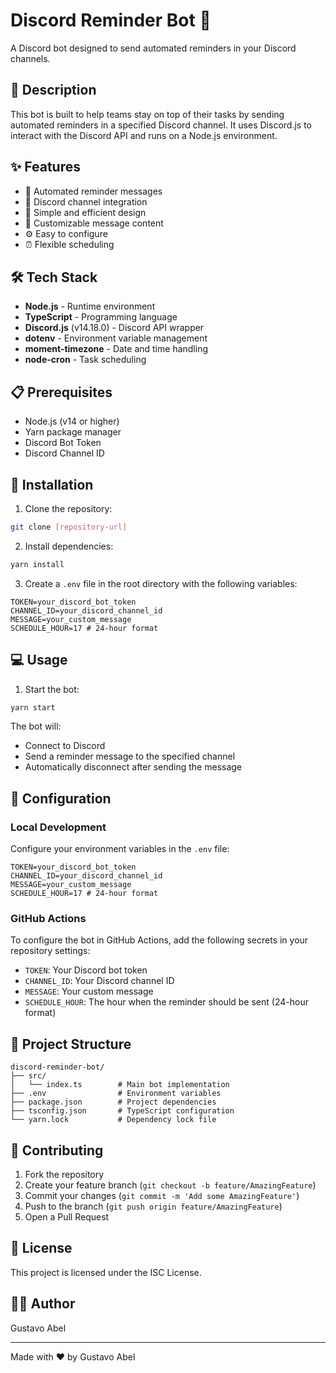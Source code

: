 # Discord Reminder Bot 🤖

A Discord bot designed to send automated reminders in your Discord channels.

## 📝 Description

This bot is built to help teams stay on top of their tasks by sending automated reminders in a specified Discord channel. It uses Discord.js to interact with the Discord API and runs on a Node.js environment.

## ✨ Features

- 🔔 Automated reminder messages
- 💬 Discord channel integration
- 🚀 Simple and efficient design
- 🎨 Customizable message content
- ⚙️ Easy to configure
- ⏰ Flexible scheduling

## 🛠️ Tech Stack

- **Node.js** - Runtime environment
- **TypeScript** - Programming language
- **Discord.js** (v14.18.0) - Discord API wrapper
- **dotenv** - Environment variable management
- **moment-timezone** - Date and time handling
- **node-cron** - Task scheduling

## 📋 Prerequisites

- Node.js (v14 or higher)
- Yarn package manager
- Discord Bot Token
- Discord Channel ID

## 🚀 Installation

1. Clone the repository:

```bash
git clone [repository-url]
```

2. Install dependencies:

```bash
yarn install
```

3. Create a `.env` file in the root directory with the following variables:

```
TOKEN=your_discord_bot_token
CHANNEL_ID=your_discord_channel_id
MESSAGE=your_custom_message
SCHEDULE_HOUR=17 # 24-hour format
```

## 💻 Usage

1. Start the bot:

```bash
yarn start
```

The bot will:

- Connect to Discord
- Send a reminder message to the specified channel
- Automatically disconnect after sending the message

## 🔧 Configuration

### Local Development

Configure your environment variables in the `.env` file:

```
TOKEN=your_discord_bot_token
CHANNEL_ID=your_discord_channel_id
MESSAGE=your_custom_message
SCHEDULE_HOUR=17 # 24-hour format
```

### GitHub Actions

To configure the bot in GitHub Actions, add the following secrets in your repository settings:

- `TOKEN`: Your Discord bot token
- `CHANNEL_ID`: Your Discord channel ID
- `MESSAGE`: Your custom message
- `SCHEDULE_HOUR`: The hour when the reminder should be sent (24-hour format)

## 📁 Project Structure

```
discord-reminder-bot/
├── src/
│   └── index.ts        # Main bot implementation
├── .env                # Environment variables
├── package.json        # Project dependencies
├── tsconfig.json       # TypeScript configuration
└── yarn.lock           # Dependency lock file
```

## 🤝 Contributing

1. Fork the repository
2. Create your feature branch (`git checkout -b feature/AmazingFeature`)
3. Commit your changes (`git commit -m 'Add some AmazingFeature'`)
4. Push to the branch (`git push origin feature/AmazingFeature`)
5. Open a Pull Request

## 📄 License

This project is licensed under the ISC License.

## 👨‍💻 Author

Gustavo Abel

---

Made with ❤️ by Gustavo Abel
